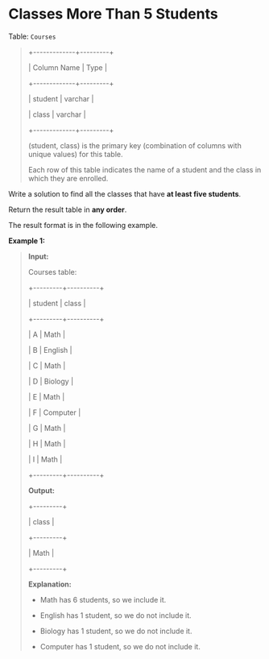 # Classes More Than 5 Students

Table: <code>Courses</code>
>
> +-------------+---------+
>
> | Column Name | Type    |
>
> +-------------+---------+
>
> | student     | varchar |
>
> | class       | varchar |
>
> +-------------+---------+
>
> (student, class) is the primary key (combination of columns with unique values) for this table.
>
> Each row of this table indicates the name of a student and the class in which they are enrolled.


Write a solution to find all the classes that have **at least five students**.

Return the result table in **any order**.

The&nbsp;result format is in the following example.


**Example 1:**
>
> **Input:**
>
> Courses table:
>
> +---------+----------+
>
> | student | class    |
>
> +---------+----------+
>
> | A       | Math     |
>
> | B       | English  |
>
> | C       | Math     |
>
> | D       | Biology  |
>
> | E       | Math     |
>
> | F       | Computer |
>
> | G       | Math     |
>
> | H       | Math     |
>
> | I       | Math     |
>
> +---------+----------+
>
> **Output:**
>
> +---------+
>
> | class   |
>
> +---------+
>
> | Math    |
>
> +---------+
>
> **Explanation:**
>
> - Math has 6 students, so we include it.
>
> - English has 1 student, so we do not include it.
>
> - Biology has 1 student, so we do not include it.
>
> - Computer has 1 student, so we do not include it.
